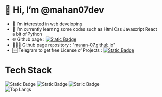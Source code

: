 # 👋 Hi, I’m @mahan07dev
- 👀 I’m interested in web developing
- 🌱 I’m currently learning some codes such as Html Css Javascript React a bit of Python
- 🌐 Github page : [![Static Badge](https://img.shields.io/badge/Pages-black?logo=GitHub%20Pages&label=GitHub&labelColor=gray)](https://mahan07dev.github.io/myprojects/)
- 👨🏻‍💻 Github page repository : "[mahan-07.github.io](https://github.com/mahan07dev/mahan07dev.github.io)"
- 🆓 Telegram to get free License of Projects : [![Static Badge](https://img.shields.io/badge/Telegram-blue?style=social&logo=Telegram)](https://www.telegram.me/mahan07dev/)
# Tech Stack
![Static Badge](https://img.shields.io/badge/HTML5-%23e35f20?style=for-the-badge&logo=HTML5&logoColor=white)
![Static Badge](https://img.shields.io/badge/CSS3-darkblue?style=for-the-badge&logo=CSS3&logoColor=lightskyblue)
![Static Badge](https://img.shields.io/badge/JAVASCRIPT-black?style=for-the-badge&logo=Javascript&logoColor=%23f7df1e)  
![Top Langs](https://github-readme-stats.vercel.app/api/top-langs/?username=mahan07dev&theme=merko)
